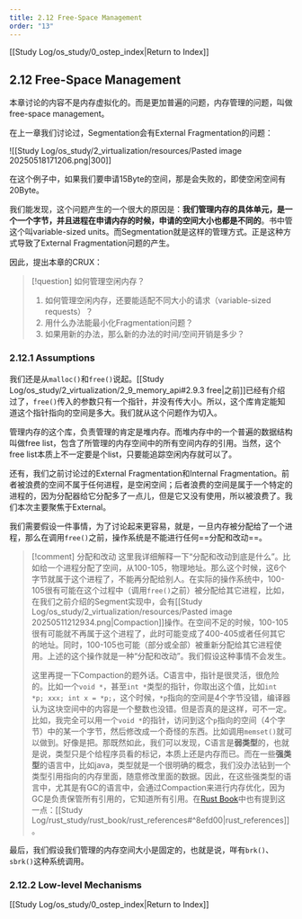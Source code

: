 ```yaml
---
title: 2.12 Free-Space Management
order: "13"
---
```

[[Study Log/os_study/0_ostep_index|Return to Index]]

## 2.12 Free-Space Management

本章讨论的内容不是内存虚拟化的。而是更加普遍的问题，内存管理的问题，叫做free-space management。

在上一章我们讨论过，Segmentation会有External Fragmentation的问题：

![[Study Log/os_study/2_virtualization/resources/Pasted image 20250518171206.png|300]]

在这个例子中，如果我们要申请15Byte的空间，那是会失败的，即使空闲空间有20Byte。

我们能发现，这个问题产生的一个很大的原因是：**我们管理内存的具体单元，是一个一个字节，并且进程在申请内存的时候，申请的空间大小也都是不同的**。书中管这个叫variable-sized units。而Segmentation就是这样的管理方式。正是这种方式导致了External Fragmentation问题的产生。

因此，提出本章的CRUX：

> [!question] 如何管理空闲内存？
> 1. 如何管理空闲内存，还要能适配不同大小的请求（variable-sized requests）？
> 2. 用什么办法能最小化Fragmentation问题？
> 3. 如果用新的办法，那么新的办法的时间/空间开销是多少？

### 2.12.1 Assumptions

我们还是从`malloc()`和`free()`说起。[[Study Log/os_study/2_virtualization/2_9_memory_api#2.9.3 free|之前]]已经有介绍过了，`free()`传入的参数只有一个指针，并没有传大小。所以，这个库肯定能知道这个指针指向的空间是多大。我们就从这个问题作为切入。

管理内存的这个库，负责管理的肯定是堆内存。而堆内存中的一个普遍的数据结构叫做free list，包含了所管理的内存空间中的所有空间内存的引用。当然，这个free list本质上不一定要是个list，只要能追踪空闲内存就可以了。

还有，我们之前讨论过的External Fragmentation和Internal Fragmentation。前者被浪费的空间不属于任何进程，是空闲空间；后者浪费的空间是属于一个特定的进程的，因为分配器给它分配多了一点儿，但是它又没有使用，所以被浪费了。我们本次主要聚焦于External。

我们需要假设一件事情，为了讨论起来更容易，就是，一旦内存被分配给了一个进程，那么在调用`free()`之前，操作系统是不能进行任何==分配和改动==。

> [!comment] 分配和改动
> 这里我详细解释一下“分配和改动到底是什么”。比如给一个进程分配了空间，从100-105，物理地址。那么这个时候，这6个字节就属于这个进程了，不能再分配给别人。在实际的操作系统中，100-105很有可能在这个过程中（调用`free()`之前）被分配给其它进程，比如，在我们之前介绍的Segment实现中，会有[[Study Log/os_study/2_virtualization/resources/Pasted image 20250511212934.png|Compaction]]操作。在空间不足的时候，100-105很有可能就不再属于这个进程了，此时可能变成了400-405或者任何其它的地址。同时，100-105也可能（部分或全部）被重新分配给其它进程使用。上述的这个操作就是一种“分配和改动”。我们假设这种事情不会发生。
> 
> 这里再提一下Compaction的题外话。C语言中，指针是很灵活，很危险的。比如一个`void *`，甚至`int *`类型的指针，你取出这个值，比如`int *p; xxx; int x = *p;`，这个时候，`*p`指向的空间是4个字节没错，编译器认为这块空间中的内容是一个整数也没错。但是否真的是这样，可不一定。比如，我完全可以用一个`void *`的指针，访问到这个`p`指向的空间（4个字节）中的某一个字节，然后修改成一个奇怪的东西。比如调用`memset()`就可以做到。好像是把。那既然如此，我们可以发现，C语言是**弱类型**的，也就是说，类型只是个给程序员看的标记，本质上还是内存而已。而在一些**强类型**的语言中，比如java，类型就是一个很明确的概念，我们没办法钻到一个类型引用指向的内存里面，随意修改里面的数据。因此，在这些强类型的语言中，尤其是有GC的语言中，会通过Compaction来进行内存优化，因为GC是负责保管所有引用的，它知道所有引用。在[Rust Book](https://doc.rust-lang.org/book/ch04-02-references-and-borrowing.html)中也有提到这一点：[[Study Log/rust_study/rust_book/rust_references#^8efd00|rust_references]]。

最后，我们假设我们管理的内存空间大小是固定的，也就是说，咩有`brk()`、`sbrk()`这种系统调用。

### 2.12.2 Low-level Mechanisms



[[Study Log/os_study/0_ostep_index|Return to Index]]